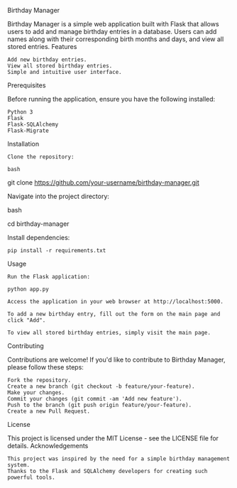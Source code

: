 Birthday Manager

Birthday Manager is a simple web application built with Flask that allows users to add and manage birthday entries in a database. Users can add names along with their corresponding birth months and days, and view all stored entries.
Features

    Add new birthday entries.
    View all stored birthday entries.
    Simple and intuitive user interface.

Prerequisites

Before running the application, ensure you have the following installed:

    Python 3
    Flask
    Flask-SQLAlchemy
    Flask-Migrate

Installation

    Clone the repository:

    bash

git clone https://github.com/your-username/birthday-manager.git

Navigate into the project directory:

bash

cd birthday-manager

Install dependencies:

    pip install -r requirements.txt

Usage

    Run the Flask application:

    python app.py

    Access the application in your web browser at http://localhost:5000.

    To add a new birthday entry, fill out the form on the main page and click "Add".

    To view all stored birthday entries, simply visit the main page.

Contributing

Contributions are welcome! If you'd like to contribute to Birthday Manager, please follow these steps:

    Fork the repository.
    Create a new branch (git checkout -b feature/your-feature).
    Make your changes.
    Commit your changes (git commit -am 'Add new feature').
    Push to the branch (git push origin feature/your-feature).
    Create a new Pull Request.

License

This project is licensed under the MIT License - see the LICENSE file for details.
Acknowledgements

    This project was inspired by the need for a simple birthday management system.
    Thanks to the Flask and SQLAlchemy developers for creating such powerful tools.

